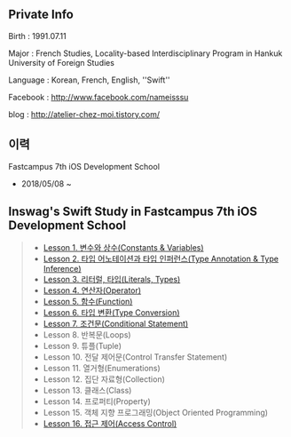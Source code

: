 ## Private Info
Birth : 1991.07.11

Major : French Studies, Locality-based Interdisciplinary Program in Hankuk University of Foreign Studies

Language : Korean, French, English, ''Swift''

Facebook : http://www.facebook.com/nameisssu

blog : http://atelier-chez-moi.tistory.com/

## 이력
Fastcampus 7th iOS Development School

* 2018/05/08 ~ 


## Inswag's Swift Study in Fastcampus 7th iOS Development School

> * [Lesson 1. 변수와 상수(Constants & Variables)](http://atelier-chez-moi.tistory.com/5?category=1001932)
> * [Lesson 2. 타입 어노테이션과 타입 인퍼런스(Type Annotation & Type Inference)](http://atelier-chez-moi.tistory.com/6?category=1001932)
> * [Lesson 3. 리터럴, 타입(Literals, Types)](http://atelier-chez-moi.tistory.com/8?category=1001932)
> * [Lesson 4. 연산자(Operator)](http://atelier-chez-moi.tistory.com/8?category=1001932)
> * [Lesson 5. 함수(Function)](http://atelier-chez-moi.tistory.com/8?category=1001932)
> * [Lesson 6. 타입 변환(Type Conversion)](http://atelier-chez-moi.tistory.com/8?category=1001932v)
> * [Lesson 7. 조건문(Conditional Statement)](http://atelier-chez-moi.tistory.com/15?category=1001932)
> * Lesson 8. 반복문(Loops)
> * Lesson 9. 튜플(Tuple)
> * Lesson 10. 전달 제어문(Control Transfer Statement)
> * Lesson 11. 열거형(Enumerations)
> * Lesson 12. 집단 자료형(Collection)
> * Lesson 13. 클래스(Class)
> * Lesson 14. 프로퍼티(Property)
> * Lesson 15. 객체 지향 프로그래밍(Object Oriented Programming)
> * [Lesson 16. 접근 제어(Access Control)](http://atelier-chez-moi.tistory.com/12?category=1001932)
